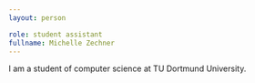 ```yaml
---
layout: person

role: student assistant
fullname: Michelle Zechner
---
```


I am a student of computer science at TU Dortmund University.
